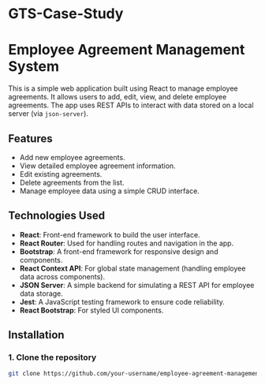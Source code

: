 # GTS-Case-Study

# Employee Agreement Management System

This is a simple web application built using React to manage employee agreements. It allows users to add, edit, view, and delete employee agreements. The app uses REST APIs to interact with data stored on a local server (via `json-server`).

## Features

- Add new employee agreements.
- View detailed employee agreement information.
- Edit existing agreements.
- Delete agreements from the list.
- Manage employee data using a simple CRUD interface.

## Technologies Used

- **React**: Front-end framework to build the user interface.
- **React Router**: Used for handling routes and navigation in the app.
- **Bootstrap**: A front-end framework for responsive design and components.
- **React Context API**: For global state management (handling employee data across components).
- **JSON Server**: A simple backend for simulating a REST API for employee data storage.
- **Jest**: A JavaScript testing framework to ensure code reliability.
- **React Bootstrap**: For styled UI components.

## Installation

### 1. Clone the repository

```bash
git clone https://github.com/your-username/employee-agreement-management.git
```

